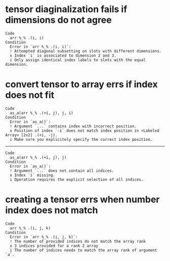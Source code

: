 # tensor diaginalization fails if dimensions do not agree

    Code
      arr %_% .(i, i)
    Condition
      Error in `arr %_% .(i, i)`:
      ! Attempted diagonal subsetting on slots with different dimensions.
      x Index `i` is associated to dimension 2 and 3.
      i Only assign identical index labels to slots with the equal dimension.

# convert tensor to array errs if index does not fit

    Code
      as_a(arr %_% .(+i, j), j, i)
    Condition
      Error in `as_a()`:
      ! Argument `...` contains index with incorrect position.
      x Position of index `-i` does not match index position in <Labeled Array> [2x2] .(+i, -j).
      i Make sure you explicitely specify the correct index position.

---

    Code
      as_a(arr %_% .(+i, j), j)
    Condition
      Error in `as_a()`:
      ! Argument `...` does not contain all indices.
      x Index `i` missing.
      i Operation requires the explicit selection of all indices.

# creating a tensor errs when number index does not match

    Code
      arr %_% .(i, j, k)
    Condition
      Error in `arr %_% .(i, j, k)`:
      ! The number of provided indices do not match the array rank
      x 3 indices provided for a rank 2 array
      i The number of indices needs to match the array rank of argument `a`.

